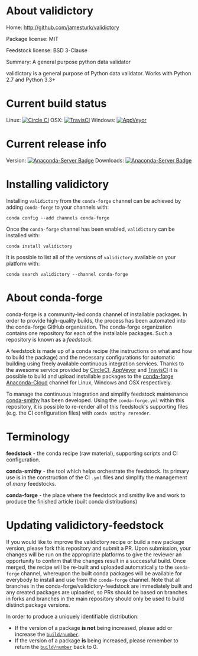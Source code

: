 About validictory
=================

Home: http://github.com/jamesturk/validictory

Package license: MIT

Feedstock license: BSD 3-Clause

Summary: A general purpose python data validator

validictory is a general purpose of Python data validator.
Works with Python 2.7 and Python 3.3+


Current build status
====================

Linux: [![Circle CI](https://circleci.com/gh/conda-forge/validictory-feedstock.svg?style=shield)](https://circleci.com/gh/conda-forge/validictory-feedstock)
OSX: [![TravisCI](https://travis-ci.org/conda-forge/validictory-feedstock.svg?branch=master)](https://travis-ci.org/conda-forge/validictory-feedstock)
Windows: [![AppVeyor](https://ci.appveyor.com/api/projects/status/github/conda-forge/validictory-feedstock?svg=True)](https://ci.appveyor.com/project/conda-forge/validictory-feedstock/branch/master)

Current release info
====================
Version: [![Anaconda-Server Badge](https://anaconda.org/conda-forge/validictory/badges/version.svg)](https://anaconda.org/conda-forge/validictory)
Downloads: [![Anaconda-Server Badge](https://anaconda.org/conda-forge/validictory/badges/downloads.svg)](https://anaconda.org/conda-forge/validictory)

Installing validictory
======================

Installing `validictory` from the `conda-forge` channel can be achieved by adding `conda-forge` to your channels with:

```
conda config --add channels conda-forge
```

Once the `conda-forge` channel has been enabled, `validictory` can be installed with:

```
conda install validictory
```

It is possible to list all of the versions of `validictory` available on your platform with:

```
conda search validictory --channel conda-forge
```


About conda-forge
=================

conda-forge is a community-led conda channel of installable packages.
In order to provide high-quality builds, the process has been automated into the
conda-forge GitHub organization. The conda-forge organization contains one repository
for each of the installable packages. Such a repository is known as a *feedstock*.

A feedstock is made up of a conda recipe (the instructions on what and how to build
the package) and the necessary configurations for automatic building using freely
available continuous integration services. Thanks to the awesome service provided by
[CircleCI](https://circleci.com/), [AppVeyor](http://www.appveyor.com/)
and [TravisCI](https://travis-ci.org/) it is possible to build and upload installable
packages to the [conda-forge](https://anaconda.org/conda-forge)
[Anaconda-Cloud](http://docs.anaconda.org/) channel for Linux, Windows and OSX respectively.

To manage the continuous integration and simplify feedstock maintenance
[conda-smithy](http://github.com/conda-forge/conda-smithy) has been developed.
Using the ``conda-forge.yml`` within this repository, it is possible to re-render all of
this feedstock's supporting files (e.g. the CI configuration files) with ``conda smithy rerender``.


Terminology
===========

**feedstock** - the conda recipe (raw material), supporting scripts and CI configuration.

**conda-smithy** - the tool which helps orchestrate the feedstock.
                   Its primary use is in the construction of the CI ``.yml`` files
                   and simplify the management of *many* feedstocks.

**conda-forge** - the place where the feedstock and smithy live and work to
                  produce the finished article (built conda distributions)


Updating validictory-feedstock
==============================

If you would like to improve the validictory recipe or build a new
package version, please fork this repository and submit a PR. Upon submission,
your changes will be run on the appropriate platforms to give the reviewer an
opportunity to confirm that the changes result in a successful build. Once
merged, the recipe will be re-built and uploaded automatically to the
`conda-forge` channel, whereupon the built conda packages will be available for
everybody to install and use from the `conda-forge` channel.
Note that all branches in the conda-forge/validictory-feedstock are
immediately built and any created packages are uploaded, so PRs should be based
on branches in forks and branches in the main repository should only be used to
build distinct package versions.

In order to produce a uniquely identifiable distribution:
 * If the version of a package **is not** being increased, please add or increase
   the [``build/number``](http://conda.pydata.org/docs/building/meta-yaml.html#build-number-and-string).
 * If the version of a package **is** being increased, please remember to return
   the [``build/number``](http://conda.pydata.org/docs/building/meta-yaml.html#build-number-and-string)
   back to 0.
